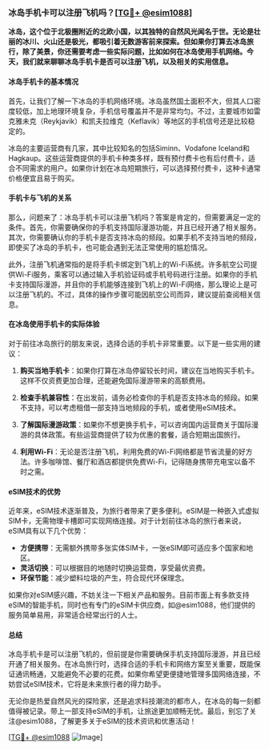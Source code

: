### 冰岛手机卡可以注册飞机吗？[[TG💪+ @esim1088](https://t.me/s/esim1088)]

**冰岛，这个位于北极圈附近的北欧小国，以其独特的自然风光闻名于世。无论是壮丽的冰川、火山还是极光，都吸引着无数游客前来探索。但如果你打算去冰岛旅行，除了美景，你还需要考虑一些实际问题，比如如何在冰岛使用手机网络。今天，我们就来聊聊冰岛手机卡是否可以注册飞机，以及相关的实用信息。**

#### 冰岛手机卡的基本情况

首先，让我们了解一下冰岛的手机网络环境。冰岛虽然国土面积不大，但其人口密度较低，加上地理环境复杂，手机信号覆盖并不是非常均匀。不过，主要城市如雷克雅未克（Reykjavik）和凯夫拉维克（Keflavik）等地区的手机信号还是比较稳定的。

冰岛的主要运营商有几家，其中比较知名的包括Siminn、Vodafone Iceland和Hagkaup。这些运营商提供的手机卡种类多样，既有预付费卡也有后付费卡，适合不同需求的用户。如果你计划在冰岛短期旅行，可以选择预付费卡，这种卡通常价格便宜且易于购买。

#### 手机卡与飞机的关系

那么，问题来了：冰岛手机卡可以注册飞机吗？答案是肯定的，但需要满足一定的条件。首先，你需要确保你的手机支持国际漫游功能，并且已经开通了相关服务。其次，你需要确认你的手机卡是否支持冰岛的频段。如果手机不支持当地的频段，即使买了冰岛的手机卡，也可能会遇到无法正常使用的尴尬情况。

此外，注册飞机通常指的是将手机卡绑定到飞机上的Wi-Fi系统。许多航空公司提供Wi-Fi服务，乘客可以通过输入手机验证码或手机号码进行注册。如果你的手机卡支持国际漫游，并且你的手机能够连接到飞机上的Wi-Fi网络，那么理论上是可以注册飞机的。不过，具体的操作步骤可能因航空公司而异，建议提前查阅相关信息。

#### 在冰岛使用手机卡的实际体验

对于前往冰岛旅行的朋友来说，选择合适的手机卡非常重要。以下是一些实用的建议：

1. **购买当地手机卡**：如果你打算在冰岛停留较长时间，建议在当地购买手机卡。这样不仅资费更加合理，还能避免国际漫游带来的高额费用。
   
2. **检查手机兼容性**：在出发前，请务必检查你的手机是否支持冰岛的频段。如果不支持，可以考虑租借一部支持当地频段的手机，或者使用eSIM技术。

3. **了解国际漫游政策**：如果你不想更换手机卡，可以咨询国内运营商关于国际漫游的具体政策。有些运营商提供了较为优惠的套餐，适合短期出国旅行。

4. **利用Wi-Fi**：无论是否注册飞机，利用免费的Wi-Fi网络都是节省流量的好方法。许多咖啡馆、餐厅和酒店都提供免费Wi-Fi，记得随身携带充电宝以备不时之需。

#### eSIM技术的优势

近年来，eSIM技术逐渐普及，为旅行者带来了更多便利。eSIM是一种嵌入式虚拟SIM卡，无需物理卡槽即可实现网络连接。对于计划前往冰岛的旅行者来说，eSIM具有以下几个优势：

- **方便携带**：无需额外携带多张实体SIM卡，一张eSIM即可适应多个国家和地区。
- **灵活切换**：可以根据目的地随时切换运营商，享受最优资费。
- **环保节能**：减少塑料垃圾的产生，符合现代环保理念。

如果你对eSIM感兴趣，不妨关注一下相关产品和服务。目前市面上有多款支持eSIM的智能手机，同时也有专门的eSIM卡供应商，如@esim1088，他们提供的服务简单易用，非常适合经常出行的人士。

#### 总结

冰岛手机卡是可以注册飞机的，但前提是你需要确保手机支持国际漫游，并且已经开通了相关服务。在冰岛旅行时，选择合适的手机卡和网络方案至关重要，既能保证通讯畅通，又能避免不必要的花费。如果你希望更便捷地管理多国网络连接，不妨尝试eSIM技术，它将是未来旅行者的得力助手。

无论你是热爱自然风光的探险家，还是追求科技潮流的都市人，在冰岛的每一刻都值得被记录。带上一部支持eSIM的手机，让旅途更加顺畅无忧。最后，别忘了关注@esim1088，了解更多关于eSIM的技术资讯和优惠活动！

[[TG💪+ @esim1088](https://t.me/s/esim1088) ![Image](https://i.postimg.cc/4NQfJmqS/Snipaste-2025-05-13-00-14-12.png)]